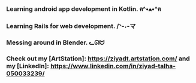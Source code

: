 ### Learning android app development in Kotlin. ฅ^•ﻌ•^ฅ

### Learning Rails for web development. /ᐠ-˕-マ

### Messing around in Blender. ᓚᘏᗢ

### Check out my [ArtStation]: https://ziyadt.artstation.com/ and my [LinkedIn]: https://www.linkedin.com/in/ziyad-talha-050033239/

<!--
**ziyadtalha/ziyadtalha** is a ✨ _special_ ✨ repository because its `README.md` (this file) appears on your GitHub profile.

Here are some ideas to get you started:

- 🔭 I’m currently working on ...
- 🌱 I’m currently learning ...
- 👯 I’m looking to collaborate on ...
- 🤔 I’m looking for help with ...
- 💬 Ask me about ...
- 📫 How to reach me: ...
- 😄 Pronouns: ...
- ⚡ Fun fact: ...
-->
